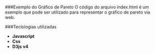 ###Exemplo do Gráfico de Pareto
O código do arquivo index.html é um exemplo que pode ser utilizado para representar o gráfico de pareto via web.

###Teclologias utilizadas
* **Javascript**
* **Css**
* **D3js v4**
